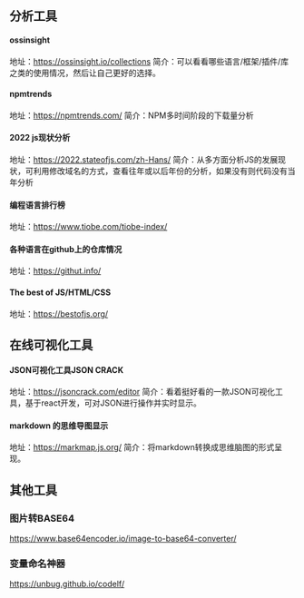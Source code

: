 ## 分析工具
#### ossinsight
地址：https://ossinsight.io/collections
简介：可以看看哪些语言/框架/插件/库之类的使用情况，然后让自己更好的选择。

#### npmtrends
地址：https://npmtrends.com/
简介：NPM多时间阶段的下载量分析

#### 2022 js现状分析
地址：https://2022.stateofjs.com/zh-Hans/
简介：从多方面分析JS的发展现状，可利用修改域名的方式，查看往年或以后年份的分析，如果没有则代码没有当年分析


#### 编程语言排行榜
地址：https://www.tiobe.com/tiobe-index/

#### 各种语言在github上的仓库情况

地址：https://githut.info/

#### The best of JS/HTML/CSS
地址：https://bestofjs.org/


## 在线可视化工具
#### JSON可视化工具JSON CRACK
地址：https://jsoncrack.com/editor
简介：看着挺好看的一款JSON可视化工具，基于react开发，可对JSON进行操作并实时显示。

#### markdown 的思维导图显示
地址：https://markmap.js.org/
简介：将markdown转换成思维脑图的形式呈现。

## 其他工具

### 图片转BASE64
https://www.base64encoder.io/image-to-base64-converter/

### 变量命名神器
https://unbug.github.io/codelf/



